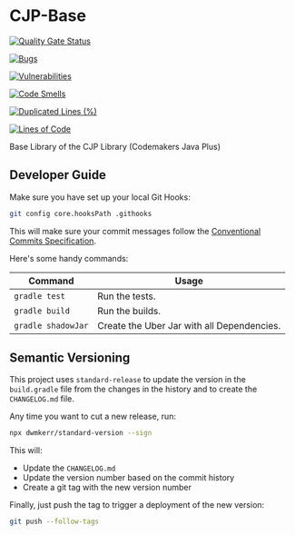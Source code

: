 # CJP-Base

[![Quality Gate Status](https://sonarqube.codemakers.de/api/project_badges/measure?project=de.codemakers%3ACJP-Base&metric=alert_status)](https://sonarqube.codemakers.de/dashboard?id=de.codemakers%3ACJP-Base)

[![Bugs](https://sonarqube.codemakers.de/api/project_badges/measure?project=de.codemakers%3ACJP-Base&metric=bugs)](https://sonarqube.codemakers.de/dashboard?id=de.codemakers%3ACJP-Base)

[![Vulnerabilities](https://sonarqube.codemakers.de/api/project_badges/measure?project=de.codemakers%3ACJP-Base&metric=vulnerabilities)](https://sonarqube.codemakers.de/dashboard?id=de.codemakers%3ACJP-Base)

[![Code Smells](https://sonarqube.codemakers.de/api/project_badges/measure?project=de.codemakers%3ACJP-Base&metric=code_smells)](https://sonarqube.codemakers.de/dashboard?id=de.codemakers%3ACJP-Base)

[![Duplicated Lines (%)](https://sonarqube.codemakers.de/api/project_badges/measure?project=de.codemakers%3ACJP-Base&metric=duplicated_lines_density)](https://sonarqube.codemakers.de/dashboard?id=de.codemakers%3ACJP-Base)

[![Lines of Code](https://sonarqube.codemakers.de/api/project_badges/measure?project=de.codemakers%3ACJP-Base&metric=ncloc)](https://sonarqube.codemakers.de/dashboard?id=de.codemakers%3ACJP-Base)

Base Library of the CJP Library (Codemakers Java Plus)

## Developer Guide

Make sure you have set up your local Git Hooks:

```sh
git config core.hooksPath .githooks
```

This will make sure your commit messages follow the [Conventional Commits Specification](https://www.conventionalcommits.org/en/v1.0.0/).

Here's some handy commands:

| Command | Usage |
|---------|-------|
| `gradle test` | Run the tests. |
| `gradle build` | Run the builds. |
| `gradle shadowJar` | Create the Uber Jar with all Dependencies. |

## Semantic Versioning

This project uses `standard-release` to update the version in the `build.gradle` file from the changes in the history and to create the `CHANGELOG.md` file.

Any time you want to cut a new release, run:

```sh
npx dwmkerr/standard-version --sign
```

This will:

- Update the `CHANGELOG.md`
- Update the version number based on the commit history
- Create a git tag with the new version number

Finally, just push the tag to trigger a deployment of the new version:

```sh
git push --follow-tags
```
